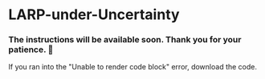 # LARP-under-Uncertainty

### **The instructions will be available soon. Thank you for your patience.** 🙇

If you ran into the "Unable to render code block" error, download the code.
